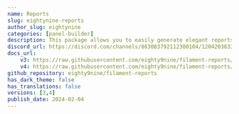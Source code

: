 ```yaml
---
name: Reports
slug: eightynine-reports
author_slug: eightynine
categories: [panel-builder]
description: This package allows you to easily generate elegant reports in your application.
discord_url: https://discord.com/channels/883083792112300104/1204203833199296582
docs_url: 
    v3: https://raw.githubusercontent.com/eighty9nine/filament-reports/3.x/README.md
    v4: https://raw.githubusercontent.com/eighty9nine/filament-reports/4.x/README.md
github_repository: eighty9nine/filament-reports
has_dark_theme: false
has_translations: false
versions: [3,4]
publish_date: 2024-02-04
---
```

